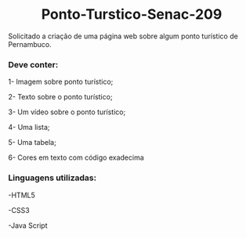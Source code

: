 <h1 align="center"> Ponto-Turstico-Senac-209 </h1>
<p>Solicitado a criação de uma página web sobre algum ponto turístico de Pernambuco.</p>


<h3>Deve conter:</h3>

1- Imagem sobre ponto turístico;

2- Texto sobre o ponto turístico;

3- Um vídeo sobre o ponto turístico;

4- Uma lista;

5- Uma tabela;

6- Cores em texto com código exadecima


<h3>Linguagens utilizadas:</h3>

-HTML5

-CSS3

-Java Script





